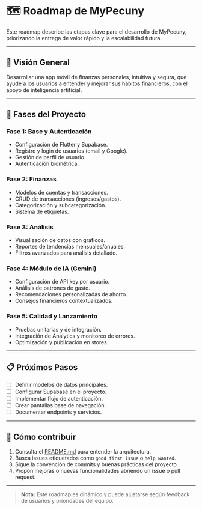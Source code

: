 # 🗺️ Roadmap de MyPecuny

Este roadmap describe las etapas clave para el desarrollo de MyPecuny, priorizando la entrega de valor rápido y la escalabilidad futura.

---

## 🎯 Visión General

Desarrollar una app móvil de finanzas personales, intuitiva y segura, que ayude a los usuarios a entender y mejorar sus hábitos financieros, con el apoyo de inteligencia artificial.

---

## 🚦 Fases del Proyecto

### **Fase 1: Base y Autenticación**
- Configuración de Flutter y Supabase.
- Registro y login de usuarios (email y Google).
- Gestión de perfil de usuario.
- Autenticación biométrica.

### **Fase 2: Finanzas**
- Modelos de cuentas y transacciones.
- CRUD de transacciones (ingresos/gastos).
- Categorización y subcategorización.
- Sistema de etiquetas.

### **Fase 3: Análisis**
- Visualización de datos con gráficos.
- Reportes de tendencias mensuales/anuales.
- Filtros avanzados para análisis detallado.

### **Fase 4: Módulo de IA (Gemini)**
- Configuración de API key por usuario.
- Análisis de patrones de gasto.
- Recomendaciones personalizadas de ahorro.
- Consejos financieros contextualizados.

### **Fase 5: Calidad y Lanzamiento**
- Pruebas unitarias y de integración.
- Integración de Analytics y monitoreo de errores.
- Optimización y publicación en stores.

---

## 📋 Próximos Pasos

- [ ] Definir modelos de datos principales.
- [ ] Configurar Supabase en el proyecto.
- [ ] Implementar flujo de autenticación.
- [ ] Crear pantallas base de navegación.
- [ ] Documentar endpoints y servicios.

---

## 🤝 Cómo contribuir

1. Consulta el [README.md](./README.md) para entender la arquitectura.
2. Busca issues etiquetados como `good first issue` o `help wanted`.
3. Sigue la convención de commits y buenas prácticas del proyecto.
4. Propón mejoras o nuevas funcionalidades abriendo un issue o pull request.

---

> **Nota:** Este roadmap es dinámico y puede ajustarse según feedback de usuarios y prioridades del equipo.
